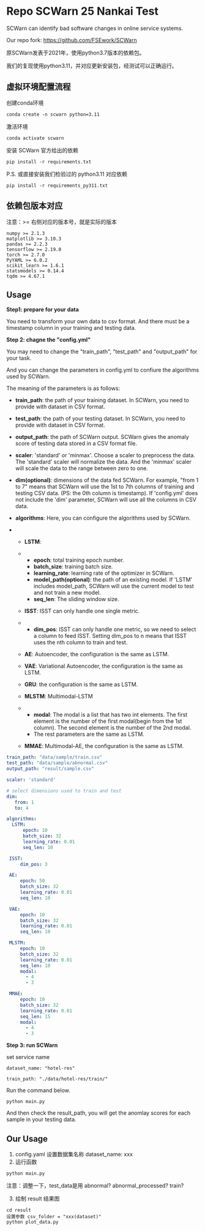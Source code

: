 # Repo SCWarn 25 Nankai Test

SCWarn can identify bad software changes in online service systems.

Our repo fork: https://github.com/FSEwork/SCWarn

原SCWarn发表于2021年，使用python3.7版本的依赖包。

我们的复现使用python3.11，并对应更新安装包，经测试可以正确运行。

## 虚拟环境配置流程

创建conda环境

```
conda create -n scwarn python=3.11
```

激活环境
```
conda activate scwarn
```

安装 SCWarn 官方给出的依赖
```
pip install -r requirements.txt
```

P.S. 或直接安装我们检验过的 python3.11 对应依赖
```
pip install -r requirements_py311.txt
```

## 依赖包版本对应
注意：>= 右侧对应的版本号，就是实际的版本
```
numpy >= 2.1.3
matplotlib >= 3.10.3
pandas >= 2.2.3
tensorflow >= 2.19.0
torch >= 2.7.0
PyYAML >= 6.0.2
scikit_learn >= 1.6.1
statsmodels >= 0.14.4
tqdm >= 4.67.1
```


## Usage

**Step1: prepare for your data**

You need to transform your own data to csv format. And there must be a timestamp column in your training and testing data. 

**Step 2:  chagne the "config.yml"**

You may need to change the "train_path", "test_path" and "output_path" for your task.

And you can change the parameters in config.yml to confiure the algorithms  used by SCWarn. 

The meaning of the parameters is as follows:

- **train_path**: the path of your training dataset. In SCWarn, you need to provide with dataset in CSV format.

- **test_path**: the path of your testing dataset. In SCWarn, you need to provide with dataset in CSV format.

- **output_path**: the path of SCWarn output. SCWarn gives the anomaly score of testing data stored in a CSV format file.

- **scaler**: 'standard' or 'minmax'. Choose a scaler to preprocess the data. The 'standard' scaler will normalize the data. And the 'minmax' scaler will scale the data to the range between zero to one.

- **dim(optional)**: dimensions of the data fed SCWarn. For example, "from 1 to 7" means that SCWarn will use the 1st to 7th columns of training and testing CSV data. (PS: the 0th column is timestamp). If 'config.yml' does not include the 'dim' parameter, SCWarn will use all the columns in CSV data.

- **algorithms**: Here, you can configure the algorithms used by SCWarn.

- - **LSTM**:

  - - **epoch**: total training epoch number.
    - **batch_size**: training batch size.
    - **learning_rate**: learning rate of the optimizer in SCWarn.
    - **model_path(optional)**: the path of an existing model. If 'LSTM' includes model_path, SCWarn will use the current model to test and not train a new model. 
    - **seq_len**: The sliding window size.

  - **ISST**: ISST can only handle one single metric.

  - - **dim_pos**: ISST can only handle one metric, so we need to select a column to feed ISST. Setting dim_pos to n means that ISST uses the nth column to train and test.

  - **AE**: Autoencoder, the configuration is the same as LSTM.

  - **VAE**: Variational Autoencoder, the configuration is the same as LSTM.

  - **GRU**: the configuration is the same as LSTM.

  - **MLSTM**: Multimodal-LSTM

  - - **modal**: The modal is a list that has two int elements. The first element is the number of the first modal(begin from the 1st column). The second element is the number of the 2nd modal.
    - The rest parameters are the same as LSTM.

  - **MMAE**: Multimodal-AE, the configuration is the same as LSTM.

```yml
train_path: "data/sample/train.csv"
test_path: "data/sample/abnormal.csv"
output_path: "result/sample.csv"

scaler: 'standard'

# select dimensions used to train and test
dim:
   from: 1
   to: 4

algorithms:
  LSTM:
      epoch: 10
      batch_size: 32
      learning_rate: 0.01 
      seq_len: 10

 ISST:
     dim_pos: 3

 AE:
     epoch: 50
     batch_size: 32
     learning_rate: 0.01
     seq_len: 10

 VAE:
     epoch: 10
     batch_size: 32
     learning_rate: 0.01
     seq_len: 10

 MLSTM:
     epoch: 10
     batch_size: 32
     learning_rate: 0.01
     seq_len: 10
     modal:
       - 4 
       - 3

 MMAE:
     epoch: 10
     batch_size: 32
     learning_rate: 0.01
     seq_len: 15
     modal:
       - 4
       - 3

```

**Step 3: run SCWarn**

set service name

```shell
dataset_name: "hotel-res"

train_path: "./data/hotel-res/train/"
```

Run the command below.

```shell
python main.py
```

And then check the result_path, you will get the anomlay scores for each sample in your testing data.

## Our Usage

1. config.yaml 设置数据集名称 dataset_name: xxx
2. 运行函数
  ```
  python main.py
  ```
注意：调整一下，test_data是用 abnormal? abnormal_processed? train?

3. 绘制 result 结果图
  ```
  cd result
  设置参数 csv_folder = "xxx(dataset)"
  python plot_data.py
  ```